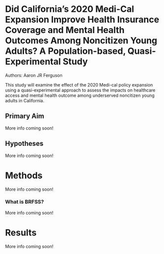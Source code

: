 # Did California’s 2020 Medi-Cal Expansion Improve Health Insurance Coverage and Mental Health Outcomes Among Noncitizen Young Adults? A Population-based, Quasi-Experimental Study

Authors: Aaron JR Ferguson

This study will examine the effect of the 2020 Medi-cal policy expansion using a quasi-experimental approach to assess the impacts on healthcare access and mental health outcome among underserved noncitizen young adults in California.

## Primary Aim
More info coming soon!

## Hypotheses
More info coming soon!


# Methods
More info coming soon!


### What is BRFSS?

More info coming soon!

# Results

More info coming soon!

